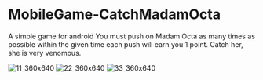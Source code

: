 # MobileGame-CatchMadamOcta
A simple game for android
You must push on Madam Octa as many times as possible within the given time each push will earn you 1 point.
Catch her, she is very venomous.

![11_360x640](https://user-images.githubusercontent.com/34456517/89759767-99c5b300-daf3-11ea-84ed-91845048ef53.jpg)
![22_360x640](https://user-images.githubusercontent.com/34456517/89759768-9af6e000-daf3-11ea-94ec-fcc646d7603e.jpg)
![33_360x640](https://user-images.githubusercontent.com/34456517/89759769-9af6e000-daf3-11ea-866d-c594f1fc82f0.jpg)
